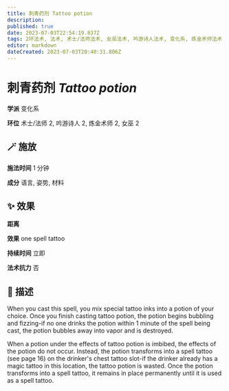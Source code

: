 ```yaml
---
title: 刺青药剂 Tattoo potion
description: 
published: true
date: 2023-07-03T22:54:19.837Z
tags: 2环法术, 法术, 术士/法师法术, 女巫法术, 吟游诗人法术, 变化系, 炼金术师法术
editor: markdown
dateCreated: 2023-07-03T20:40:31.806Z
---
```


# **刺青药剂** *Tattoo potion*

**学派** 变化系 

**环位** 术士/法师 2, 吟游诗人 2, 炼金术师 2, 女巫 2

## 🪄 施放

**施法时间** 1 分钟

**成分** 语言, 姿势, 材料

## ✨ 效果  

**距离**  

**效果** one spell tattoo 

**持续时间** 立即 

**法术抗力** 否

## 📖 描述

When you cast this spell, you mix special tattoo inks into a potion of your choice. Once you finish casting tattoo potion, the potion begins bubbling and fizzing-if no one drinks the potion within 1 minute of the spell being cast, the potion bubbles away into vapor and is destroyed.

When a potion under the effects of tattoo potion is imbibed, the effects of the potion do not occur. Instead, the potion transforms into a spell tattoo (see page 16) on the drinker's chest tattoo slot-if the drinker already has a magic tattoo in this location, the tattoo potion is wasted. Once the potion transforms into a spell tattoo, it remains in place permanently until it is used as a spell tattoo.
    